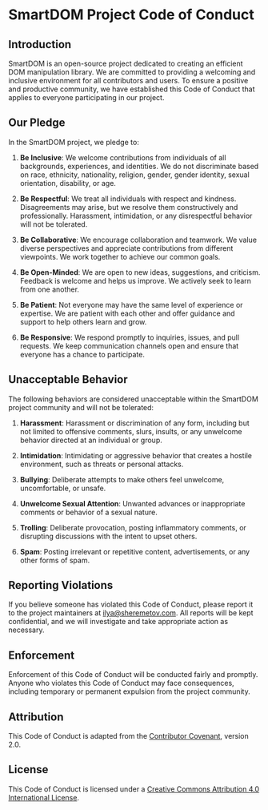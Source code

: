 # SmartDOM Project Code of Conduct

## Introduction

SmartDOM is an open-source project dedicated to creating an efficient DOM manipulation library. We are committed to providing a welcoming and inclusive environment for all contributors and users. To ensure a positive and productive community, we have established this Code of Conduct that applies to everyone participating in our project.

## Our Pledge

In the SmartDOM project, we pledge to:

1. **Be Inclusive**: We welcome contributions from individuals of all backgrounds, experiences, and identities. We do not discriminate based on race, ethnicity, nationality, religion, gender, gender identity, sexual orientation, disability, or age.

2. **Be Respectful**: We treat all individuals with respect and kindness. Disagreements may arise, but we resolve them constructively and professionally. Harassment, intimidation, or any disrespectful behavior will not be tolerated.

3. **Be Collaborative**: We encourage collaboration and teamwork. We value diverse perspectives and appreciate contributions from different viewpoints. We work together to achieve our common goals.

4. **Be Open-Minded**: We are open to new ideas, suggestions, and criticism. Feedback is welcome and helps us improve. We actively seek to learn from one another.

5. **Be Patient**: Not everyone may have the same level of experience or expertise. We are patient with each other and offer guidance and support to help others learn and grow.

6. **Be Responsive**: We respond promptly to inquiries, issues, and pull requests. We keep communication channels open and ensure that everyone has a chance to participate.

## Unacceptable Behavior

The following behaviors are considered unacceptable within the SmartDOM project community and will not be tolerated:

1. **Harassment**: Harassment or discrimination of any form, including but not limited to offensive comments, slurs, insults, or any unwelcome behavior directed at an individual or group.

2. **Intimidation**: Intimidating or aggressive behavior that creates a hostile environment, such as threats or personal attacks.

3. **Bullying**: Deliberate attempts to make others feel unwelcome, uncomfortable, or unsafe.

4. **Unwelcome Sexual Attention**: Unwanted advances or inappropriate comments or behavior of a sexual nature.

5. **Trolling**: Deliberate provocation, posting inflammatory comments, or disrupting discussions with the intent to upset others.

6. **Spam**: Posting irrelevant or repetitive content, advertisements, or any other forms of spam.

## Reporting Violations

If you believe someone has violated this Code of Conduct, please report it to the project maintainers at [ilya@sheremetov.com](ilya@sheremetov.com). All reports will be kept confidential, and we will investigate and take appropriate action as necessary.

## Enforcement

Enforcement of this Code of Conduct will be conducted fairly and promptly. Anyone who violates this Code of Conduct may face consequences, including temporary or permanent expulsion from the project community.

## Attribution

This Code of Conduct is adapted from the [Contributor Covenant](https://www.contributor-covenant.org/version/2/0/code_of_conduct.html), version 2.0.

## License

This Code of Conduct is licensed under a [Creative Commons Attribution 4.0 International License](https://creativecommons.org/licenses/by/4.0/).
